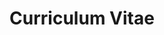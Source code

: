 ---
title: Curriculum Vitae
type: balloon
# balloon_img_src: "icons/vase.svg"
# balloon_img_src_dark: "icons/vase_dark.svg"
balloon_circle: false
balloon_resources: "/resume-stations"
---
